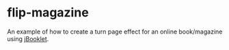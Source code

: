 # flip-magazine
An example of how to create a turn page effect for an online book/magazine using [jBooklet](https://github.com/Zlobin/jBooklet/blob/master/demo/index.html).
